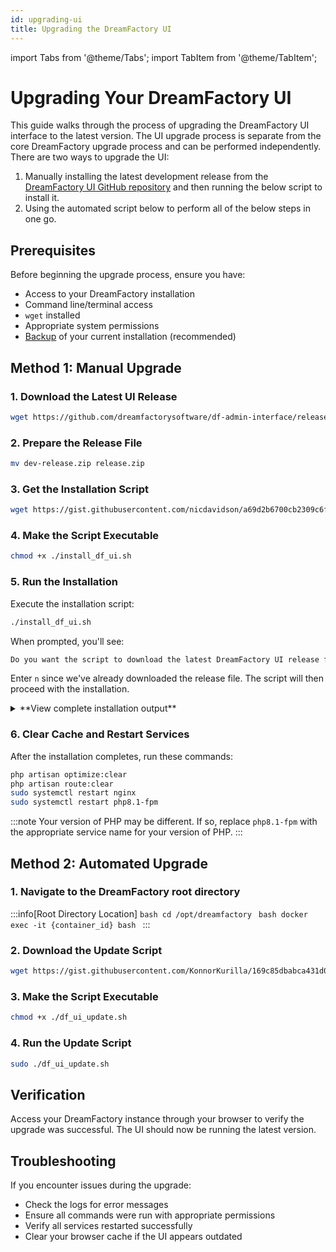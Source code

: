 ```yaml
---
id: upgrading-ui
title: Upgrading the DreamFactory UI
---
```

import Tabs from '@theme/Tabs';
import TabItem from '@theme/TabItem';

# Upgrading Your DreamFactory UI

This guide walks through the process of upgrading the DreamFactory UI interface to the latest version. The UI upgrade process is separate from the core DreamFactory upgrade process and can be performed independently. There are two ways to upgrade the UI:
1. Manually installing the latest development release from the [DreamFactory UI GitHub repository](https://github.com/dreamfactorysoftware/df-admin-interface/releases) and then running the below script to install it.
2. Using the automated script below to perform all of the below steps in one go.

## Prerequisites

Before beginning the upgrade process, ensure you have:
- Access to your DreamFactory installation
- Command line/terminal access
- `wget` installed
- Appropriate system permissions
- [Backup](/DreamFactory%20Upgrades%20and%20Migrations/migrating-dreamfactory#step-2-back-up-the-system-database) of your current installation (recommended)

## Method 1: Manual Upgrade

### 1. Download the Latest UI Release
```bash
wget https://github.com/dreamfactorysoftware/df-admin-interface/releases/download/1.3.5/dev-release.zip
```

### 2. Prepare the Release File
```bash
mv dev-release.zip release.zip
```

### 3. Get the Installation Script
```bash
wget https://gist.githubusercontent.com/nicdavidson/a69d2b6700cb2309c6f887077d2ccedd/raw/f86e99c96aa968fb9d560a919c7bff8e25ff629d/install_df_ui.sh
```

### 4. Make the Script Executable
```bash
chmod +x ./install_df_ui.sh
```

### 5. Run the Installation
Execute the installation script:
```bash
./install_df_ui.sh
```

When prompted, you'll see:
```bash
Do you want the script to download the latest DreamFactory UI release for you? (y/n)
```

Enter `n` since we've already downloaded the release file. The script will then proceed with the installation.

<details>
<summary>**View complete installation output**</summary>

```bash
Do you want the script to download the latest DreamFactory UI release for you? (y/n)
n
Using local file release.zip in the current directory.

Cleaning old UI files...
removed '/opt/dreamfactory/public/common.ab6cd462a37ab941.js'
removed '/opt/dreamfactory/public/1844.2f6acf7fb985ab07.js'
removed '/opt/dreamfactory/public/599.5e747b14ec916bc4.js'
removed '/opt/dreamfactory/public/5986.ddd3201fdea5a605.js'
removed '/opt/dreamfactory/public/1750.05c49b3e3fc9f280.js'
removed '/opt/dreamfactory/public/5313.62159151664b4253.js'
removed '/opt/dreamfactory/public/7415.82b6562e51f50ec3.js'
removed '/opt/dreamfactory/public/8525.19cc02a66cd7ac62.js'
removed '/opt/dreamfactory/public/6093.42dba1afc5b58b8e.js'
removed '/opt/dreamfactory/public/2596.a606b9e6abc49891.js'
removed '/opt/dreamfactory/public/1609.a4e38a7bfa38816e.js'
removed '/opt/dreamfactory/public/7653.922fb878ee27e76d.js'
removed '/opt/dreamfactory/public/7345.83e2a844b6422feb.js'
removed '/opt/dreamfactory/public/4104.5ae8ada24976acbe.js'
removed '/opt/dreamfactory/public/7532.b4b763fc4b02e4f6.js'
removed '/opt/dreamfactory/public/3656.c0773b75fc0d7bde.js'
removed '/opt/dreamfactory/public/4418.a9f43d6ffea1bc57.js'
removed '/opt/dreamfactory/public/6080.a66bf2f733c7e629.js'
removed '/opt/dreamfactory/public/2446.88a1214d0a73dc2a.js'
removed '/opt/dreamfactory/public/runtime.bda9c41a1922f789.js'
removed '/opt/dreamfactory/public/main.b78214dff25fbdd9.js'
removed '/opt/dreamfactory/public/4211.254ff8ca6c267379.js'
removed '/opt/dreamfactory/public/1269.3d94950afc54efb1.js'
removed '/opt/dreamfactory/public/5195.59370395ae857257.js'
removed '/opt/dreamfactory/public/5954.5490d2d3b74934c9.js'
removed '/opt/dreamfactory/public/3893.a258365755e1269a.js'
removed '/opt/dreamfactory/public/9488.6c46e3da9d9997d8.js'
removed '/opt/dreamfactory/public/6381.dba2c518fa116f1b.js'
removed '/opt/dreamfactory/public/7466.4692f508a20913e3.js'
removed '/opt/dreamfactory/public/2065.16a36ca155fb3f7c.js'
removed '/opt/dreamfactory/public/1514.6e9ef0db49a735a1.js'
removed '/opt/dreamfactory/public/8393.fb4ff876758c2446.js'
removed '/opt/dreamfactory/public/7345.c88c545cffb83642.js'
removed '/opt/dreamfactory/public/polyfills.def0190516b19e6b.js'
removed '/opt/dreamfactory/public/8542.d7c5965b05221582.js'
removed '/opt/dreamfactory/public/7771.f218e99b3290336a.js'
removed '/opt/dreamfactory/public/7313.26e57ec5d44ce7d2.js'
removed '/opt/dreamfactory/public/5381.c9ad2ceeaa1e506c.js'
removed '/opt/dreamfactory/public/5058.25e77924219a9dfe.js'
removed '/opt/dreamfactory/public/8941.649796145a11266c.js'
removed '/opt/dreamfactory/public/4418.23ecc8914ba16bec.js'
removed '/opt/dreamfactory/public/1155.501ded9e9ae5bdc8.js'
removed '/opt/dreamfactory/public/1361.8ee4871b102cc8ea.js'
removed '/opt/dreamfactory/public/8542.a7347f7c225c5045.js'
removed '/opt/dreamfactory/public/3517.ab5f5e249bf79f77.js'
removed '/opt/dreamfactory/public/7345.1aad35a605dde45c.js'
removed '/opt/dreamfactory/public/8372.6d086dc27ad52bbb.js'
removed '/opt/dreamfactory/public/4748.e223e803e57ec16a.js'
removed '/opt/dreamfactory/public/9043.636e757291ca9414.js'
removed '/opt/dreamfactory/public/9280.ae7034942d0d1d5a.js'
removed '/opt/dreamfactory/public/main.f321cb5815e68a89.js'
removed '/opt/dreamfactory/public/3438.e0f52d84511e1d50.js'
removed '/opt/dreamfactory/public/7993.422efc6bf8ee72a9.js'
removed '/opt/dreamfactory/public/6371.b6a47031bdea6fa6.js'
removed '/opt/dreamfactory/public/3893.95628c9d5106a5c3.js'
removed '/opt/dreamfactory/public/runtime.348ab2014987d834.js'
removed '/opt/dreamfactory/public/7823.6a9c08f06a6526a9.js'
removed '/opt/dreamfactory/public/runtime.3d71fdbe20fab77f.js'
removed '/opt/dreamfactory/public/runtime.e907cbbe10bb8d8d.js'
removed '/opt/dreamfactory/public/assets/ace-builds/theme-github.js'
removed '/opt/dreamfactory/public/assets/ace-builds/mode-yaml.js'
removed '/opt/dreamfactory/public/assets/ace-builds/worker-json.js'
removed '/opt/dreamfactory/public/assets/ace-builds/worker-javascript.js'
removed '/opt/dreamfactory/public/assets/ace-builds/mode-javascript.js'
removed '/opt/dreamfactory/public/assets/ace-builds/worker-php.js'
removed '/opt/dreamfactory/public/assets/ace-builds/worker-yaml.js'
removed '/opt/dreamfactory/public/assets/ace-builds/mode-php.js'
removed '/opt/dreamfactory/public/assets/ace-builds/theme-github_dark.js'
removed '/opt/dreamfactory/public/assets/ace-builds/mode-json.js'
removed '/opt/dreamfactory/public/assets/ace-builds/mode-text.js'
removed '/opt/dreamfactory/public/assets/ace-builds/mode-python.js'
removed '/opt/dreamfactory/public/5625.c3315a8b39f71f4c.js'
removed '/opt/dreamfactory/public/6509.0c6a567ac571d22e.js'
removed '/opt/dreamfactory/public/6355.4f256328a83084f4.js'
removed '/opt/dreamfactory/public/599.412d6548cad388d3.js'
removed '/opt/dreamfactory/public/6355.05c7f4a9a1d02001.js'
removed '/opt/dreamfactory/public/7345.2062af0e4c835cc9.js'
removed '/opt/dreamfactory/public/1472.a7b8b2c13610d300.js'
removed '/opt/dreamfactory/public/8393.bc4b21d6e133d5e0.js'
removed '/opt/dreamfactory/public/4796.aef0f7879dc9c4a7.js'
removed '/opt/dreamfactory/public/6580.8c5e8a4f7706dfb1.js'
removed '/opt/dreamfactory/public/4796.6e75881dbf0f3d52.js'
removed '/opt/dreamfactory/public/4630.b95aba20f12d90ba.js'
removed '/opt/dreamfactory/public/168.d8f4d2bc613c2175.js'
removed '/opt/dreamfactory/public/6255.18487d3dc79e1a89.js'
removed '/opt/dreamfactory/public/main.97306ea3f4e9630b.js'
removed '/opt/dreamfactory/public/styles.121f97b76c6935d4.css'
Removed old folder: /opt/dreamfactory/public/assets

Extracting release.zip...
Updating index file...

DreamFactory UI update complete!
```

</details>

### 6. Clear Cache and Restart Services
After the installation completes, run these commands:
```bash
php artisan optimize:clear
php artisan route:clear
sudo systemctl restart nginx
sudo systemctl restart php8.1-fpm
```
:::note
Your version of PHP may be different. If so, replace `php8.1-fpm` with the appropriate service name for your version of PHP.
:::

## Method 2: Automated Upgrade

### 1. Navigate to the DreamFactory root directory
:::info[Root Directory Location]
<Tabs>
  <TabItem value="linux" label="Linux">
    ```bash
    cd /opt/dreamfactory
    ```
  </TabItem>
  <TabItem value="docker" label="Docker">
    ```bash
    docker exec -it {container_id} bash
    ```
  </TabItem>
</Tabs>
:::

### 2. Download the Update Script
```bash
wget https://gist.githubusercontent.com/KonnorKurilla/169c85dbabca431d040d98d54e422619/raw/556472441a7a92c11e68d631a860b04a31f67564/df_ui_update.sh
```

### 3. Make the Script Executable
```bash
chmod +x ./df_ui_update.sh
```

### 4. Run the Update Script
```bash
sudo ./df_ui_update.sh
```

## Verification

Access your DreamFactory instance through your browser to verify the upgrade was successful. The UI should now be running the latest version.

## Troubleshooting

If you encounter issues during the upgrade:

- Check the logs for error messages
- Ensure all commands were run with appropriate permissions
- Verify all services restarted successfully
- Clear your browser cache if the UI appears outdated
